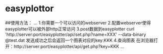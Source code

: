 # easyplottor

##使用方法：
...
1.你需要一个可以访问的webserver
2.配置webserver使得easyplotter可以被外部http正常访问
3.post数据到easyplotter
    curl 'http://server:port/easyplotter/api/set.php?name=XXX' --data-binary @test.dat
    发送成功之后会返回一个图表对应的key:KKK
4.查询图表
    在浏览器打开：http://server:port/easyplotter/api/get.php?key=KKK
...

